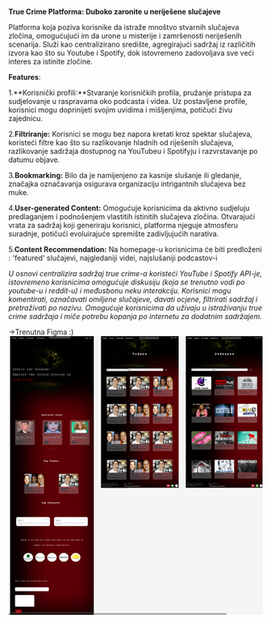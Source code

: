 **True Crime Platforma: Duboko zaronite u neriješene slučajeve**

Platforma koja poziva korisnike da istraže mnoštvo stvarnih slučajeva zločina, omogućujući im da urone u misterije i zamršenosti neriješenih scenarija. Služi kao centralizirano središte, agregirajući sadržaj iz različitih izvora kao što su Youtube i Spotify, dok istovremeno zadovoljava sve veći interes za istinite zločine.

**Features**:

1.**Korisnički profili:**Stvaranje korisničkih profila, pružanje pristupa za sudjelovanje u raspravama oko podcasta i videa. Uz postavljene profile, korisnici mogu doprinijeti svojim uvidima i mišljenjima, potičući živu zajednicu.

2.**Filtriranje:** Korisnici se mogu bez napora kretati kroz spektar slučajeva, koristeći filtre kao što su razlikovanje hladnih od riješenih slučajeva, razlikovanje sadržaja dostupnog na YouTubeu i Spotifyju i razvrstavanje po datumu objave.

3.**Bookmarking:** Bilo da je namijenjeno za kasnije slušanje ili gledanje, značajka označavanja osigurava organizaciju intrigantnih slučajeva bez muke.

4.**User-generated Content:** Omogućuje korisnicima da aktivno sudjeluju predlaganjem i podnošenjem vlastitih istinitih slučajeva zločina. Otvarajući vrata za sadržaj koji generiraju korisnici, platforma njeguje atmosferu suradnje, potičući evoluirajuće spremište zadivljujućih narativa.

5.**Content Recommendation:** Na homepage-u korisnicima će biti predloženi : 'featured' slučajevi, najgledaniji videi, najslušaniji podcastov-i

*U osnovi centralizira sadržaj true crime-a koristeći YouTube i Spotify API-je, istovremeno korisnicima omogućuje diskusiju (koja se trenutno vodi po youtube-u i reddit-u) i međusbonu neku interakciju. Korisnici mogu komentirati, označavati omiljene slučajeve, davati ocjene, filtrirati sadržaj i pretraživati po nazivu. Omogućuje korisnicima da uživaju u istraživanju true crime sadržaja i miče potrebu kopanja po internetu za dodatnim sadržajem.*


->Trenutna Figma :) ![Project Screenshot](/public/figma31.8..png)
